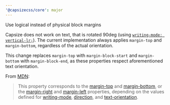 ```yaml
---
'@capsizecss/core': major
---
```


Use logical instead of physical block margins

Capsize does not work on text, that is rotated 90deg (using [`writing-mode: vertical-lr;`](https://developer.mozilla.org/en-US/docs/Web/CSS/writing-mode)).
The current implementation always applies `margin-top` and `margin-bottom`, regardless of the actual orientation.

This change replaces `margin-top` with `margin-block-start` and `margin-bottom` with `margin-block-end`, as these properties respect aforementioned text orientation.

From [MDN](https://developer.mozilla.org/en-US/docs/Web/CSS/margin-block#syntax):
> This property corresponds to the [margin-top](https://developer.mozilla.org/en-US/docs/Web/CSS/margin-top) and [margin-bottom](https://developer.mozilla.org/en-US/docs/Web/CSS/margin-bottom), or the [margin-right](https://developer.mozilla.org/en-US/docs/Web/CSS/margin-right) and [margin-left](https://developer.mozilla.org/en-US/docs/Web/CSS/margin-left) properties, depending on the values defined for [writing-mode](https://developer.mozilla.org/en-US/docs/Web/CSS/writing-mode), [direction](https://developer.mozilla.org/en-US/docs/Web/CSS/direction), and [text-orientation](https://developer.mozilla.org/en-US/docs/Web/CSS/text-orientation).
